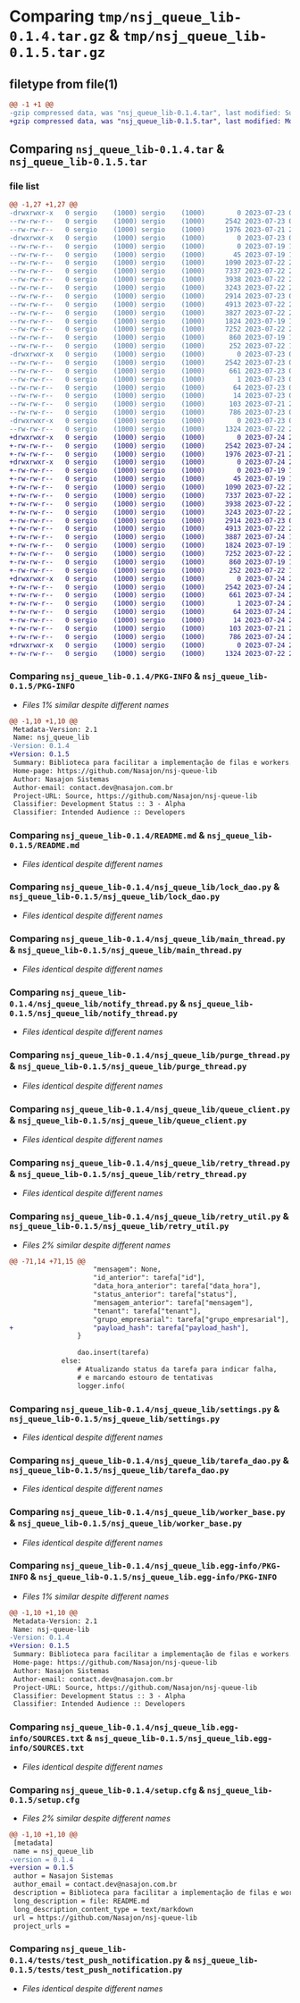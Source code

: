 # Comparing `tmp/nsj_queue_lib-0.1.4.tar.gz` & `tmp/nsj_queue_lib-0.1.5.tar.gz`

## filetype from file(1)

```diff
@@ -1 +1 @@
-gzip compressed data, was "nsj_queue_lib-0.1.4.tar", last modified: Sun Jul 23 00:11:20 2023, max compression
+gzip compressed data, was "nsj_queue_lib-0.1.5.tar", last modified: Mon Jul 24 20:19:52 2023, max compression
```

## Comparing `nsj_queue_lib-0.1.4.tar` & `nsj_queue_lib-0.1.5.tar`

### file list

```diff
@@ -1,27 +1,27 @@
-drwxrwxr-x   0 sergio    (1000) sergio    (1000)        0 2023-07-23 00:11:20.698797 nsj_queue_lib-0.1.4/
--rw-rw-r--   0 sergio    (1000) sergio    (1000)     2542 2023-07-23 00:11:20.698797 nsj_queue_lib-0.1.4/PKG-INFO
--rw-rw-r--   0 sergio    (1000) sergio    (1000)     1976 2023-07-21 22:40:47.000000 nsj_queue_lib-0.1.4/README.md
-drwxrwxr-x   0 sergio    (1000) sergio    (1000)        0 2023-07-23 00:11:20.698797 nsj_queue_lib-0.1.4/nsj_queue_lib/
--rw-rw-r--   0 sergio    (1000) sergio    (1000)        0 2023-07-19 18:24:10.000000 nsj_queue_lib-0.1.4/nsj_queue_lib/__init__.py
--rw-rw-r--   0 sergio    (1000) sergio    (1000)       45 2023-07-19 18:24:10.000000 nsj_queue_lib-0.1.4/nsj_queue_lib/exception.py
--rw-rw-r--   0 sergio    (1000) sergio    (1000)     1090 2023-07-22 22:37:18.000000 nsj_queue_lib-0.1.4/nsj_queue_lib/lock_dao.py
--rw-rw-r--   0 sergio    (1000) sergio    (1000)     7337 2023-07-22 23:56:41.000000 nsj_queue_lib-0.1.4/nsj_queue_lib/main_thread.py
--rw-rw-r--   0 sergio    (1000) sergio    (1000)     3938 2023-07-22 23:56:52.000000 nsj_queue_lib-0.1.4/nsj_queue_lib/notify_thread.py
--rw-rw-r--   0 sergio    (1000) sergio    (1000)     3243 2023-07-22 23:57:02.000000 nsj_queue_lib-0.1.4/nsj_queue_lib/purge_thread.py
--rw-rw-r--   0 sergio    (1000) sergio    (1000)     2914 2023-07-23 00:11:01.000000 nsj_queue_lib-0.1.4/nsj_queue_lib/queue_client.py
--rw-rw-r--   0 sergio    (1000) sergio    (1000)     4913 2023-07-22 23:57:41.000000 nsj_queue_lib-0.1.4/nsj_queue_lib/retry_thread.py
--rw-rw-r--   0 sergio    (1000) sergio    (1000)     3827 2023-07-22 20:27:57.000000 nsj_queue_lib-0.1.4/nsj_queue_lib/retry_util.py
--rw-rw-r--   0 sergio    (1000) sergio    (1000)     1824 2023-07-19 18:24:10.000000 nsj_queue_lib-0.1.4/nsj_queue_lib/settings.py
--rw-rw-r--   0 sergio    (1000) sergio    (1000)     7252 2023-07-22 23:56:10.000000 nsj_queue_lib-0.1.4/nsj_queue_lib/tarefa_dao.py
--rw-rw-r--   0 sergio    (1000) sergio    (1000)      860 2023-07-19 18:24:10.000000 nsj_queue_lib-0.1.4/nsj_queue_lib/worker_base.py
--rw-rw-r--   0 sergio    (1000) sergio    (1000)      252 2023-07-22 18:37:53.000000 nsj_queue_lib-0.1.4/nsj_queue_lib/worker_fila_teste.py
-drwxrwxr-x   0 sergio    (1000) sergio    (1000)        0 2023-07-23 00:11:20.698797 nsj_queue_lib-0.1.4/nsj_queue_lib.egg-info/
--rw-rw-r--   0 sergio    (1000) sergio    (1000)     2542 2023-07-23 00:11:20.000000 nsj_queue_lib-0.1.4/nsj_queue_lib.egg-info/PKG-INFO
--rw-rw-r--   0 sergio    (1000) sergio    (1000)      661 2023-07-23 00:11:20.000000 nsj_queue_lib-0.1.4/nsj_queue_lib.egg-info/SOURCES.txt
--rw-rw-r--   0 sergio    (1000) sergio    (1000)        1 2023-07-23 00:11:20.000000 nsj_queue_lib-0.1.4/nsj_queue_lib.egg-info/dependency_links.txt
--rw-rw-r--   0 sergio    (1000) sergio    (1000)       64 2023-07-23 00:11:20.000000 nsj_queue_lib-0.1.4/nsj_queue_lib.egg-info/requires.txt
--rw-rw-r--   0 sergio    (1000) sergio    (1000)       14 2023-07-23 00:11:20.000000 nsj_queue_lib-0.1.4/nsj_queue_lib.egg-info/top_level.txt
--rw-rw-r--   0 sergio    (1000) sergio    (1000)      103 2023-07-21 22:32:09.000000 nsj_queue_lib-0.1.4/pyproject.toml
--rw-rw-r--   0 sergio    (1000) sergio    (1000)      786 2023-07-23 00:11:20.698797 nsj_queue_lib-0.1.4/setup.cfg
-drwxrwxr-x   0 sergio    (1000) sergio    (1000)        0 2023-07-23 00:11:20.698797 nsj_queue_lib-0.1.4/tests/
--rw-rw-r--   0 sergio    (1000) sergio    (1000)     1324 2023-07-22 22:40:40.000000 nsj_queue_lib-0.1.4/tests/test_push_notification.py
+drwxrwxr-x   0 sergio    (1000) sergio    (1000)        0 2023-07-24 20:19:52.260893 nsj_queue_lib-0.1.5/
+-rw-rw-r--   0 sergio    (1000) sergio    (1000)     2542 2023-07-24 20:19:52.260893 nsj_queue_lib-0.1.5/PKG-INFO
+-rw-rw-r--   0 sergio    (1000) sergio    (1000)     1976 2023-07-21 22:40:47.000000 nsj_queue_lib-0.1.5/README.md
+drwxrwxr-x   0 sergio    (1000) sergio    (1000)        0 2023-07-24 20:19:52.256893 nsj_queue_lib-0.1.5/nsj_queue_lib/
+-rw-rw-r--   0 sergio    (1000) sergio    (1000)        0 2023-07-19 18:24:10.000000 nsj_queue_lib-0.1.5/nsj_queue_lib/__init__.py
+-rw-rw-r--   0 sergio    (1000) sergio    (1000)       45 2023-07-19 18:24:10.000000 nsj_queue_lib-0.1.5/nsj_queue_lib/exception.py
+-rw-rw-r--   0 sergio    (1000) sergio    (1000)     1090 2023-07-22 22:37:18.000000 nsj_queue_lib-0.1.5/nsj_queue_lib/lock_dao.py
+-rw-rw-r--   0 sergio    (1000) sergio    (1000)     7337 2023-07-22 23:56:41.000000 nsj_queue_lib-0.1.5/nsj_queue_lib/main_thread.py
+-rw-rw-r--   0 sergio    (1000) sergio    (1000)     3938 2023-07-22 23:56:52.000000 nsj_queue_lib-0.1.5/nsj_queue_lib/notify_thread.py
+-rw-rw-r--   0 sergio    (1000) sergio    (1000)     3243 2023-07-22 23:57:02.000000 nsj_queue_lib-0.1.5/nsj_queue_lib/purge_thread.py
+-rw-rw-r--   0 sergio    (1000) sergio    (1000)     2914 2023-07-23 00:11:01.000000 nsj_queue_lib-0.1.5/nsj_queue_lib/queue_client.py
+-rw-rw-r--   0 sergio    (1000) sergio    (1000)     4913 2023-07-22 23:57:41.000000 nsj_queue_lib-0.1.5/nsj_queue_lib/retry_thread.py
+-rw-rw-r--   0 sergio    (1000) sergio    (1000)     3887 2023-07-24 19:14:51.000000 nsj_queue_lib-0.1.5/nsj_queue_lib/retry_util.py
+-rw-rw-r--   0 sergio    (1000) sergio    (1000)     1824 2023-07-19 18:24:10.000000 nsj_queue_lib-0.1.5/nsj_queue_lib/settings.py
+-rw-rw-r--   0 sergio    (1000) sergio    (1000)     7252 2023-07-22 23:56:10.000000 nsj_queue_lib-0.1.5/nsj_queue_lib/tarefa_dao.py
+-rw-rw-r--   0 sergio    (1000) sergio    (1000)      860 2023-07-19 18:24:10.000000 nsj_queue_lib-0.1.5/nsj_queue_lib/worker_base.py
+-rw-rw-r--   0 sergio    (1000) sergio    (1000)      252 2023-07-22 18:37:53.000000 nsj_queue_lib-0.1.5/nsj_queue_lib/worker_fila_teste.py
+drwxrwxr-x   0 sergio    (1000) sergio    (1000)        0 2023-07-24 20:19:52.260893 nsj_queue_lib-0.1.5/nsj_queue_lib.egg-info/
+-rw-rw-r--   0 sergio    (1000) sergio    (1000)     2542 2023-07-24 20:19:52.000000 nsj_queue_lib-0.1.5/nsj_queue_lib.egg-info/PKG-INFO
+-rw-rw-r--   0 sergio    (1000) sergio    (1000)      661 2023-07-24 20:19:52.000000 nsj_queue_lib-0.1.5/nsj_queue_lib.egg-info/SOURCES.txt
+-rw-rw-r--   0 sergio    (1000) sergio    (1000)        1 2023-07-24 20:19:52.000000 nsj_queue_lib-0.1.5/nsj_queue_lib.egg-info/dependency_links.txt
+-rw-rw-r--   0 sergio    (1000) sergio    (1000)       64 2023-07-24 20:19:52.000000 nsj_queue_lib-0.1.5/nsj_queue_lib.egg-info/requires.txt
+-rw-rw-r--   0 sergio    (1000) sergio    (1000)       14 2023-07-24 20:19:52.000000 nsj_queue_lib-0.1.5/nsj_queue_lib.egg-info/top_level.txt
+-rw-rw-r--   0 sergio    (1000) sergio    (1000)      103 2023-07-21 22:32:09.000000 nsj_queue_lib-0.1.5/pyproject.toml
+-rw-rw-r--   0 sergio    (1000) sergio    (1000)      786 2023-07-24 20:19:52.260893 nsj_queue_lib-0.1.5/setup.cfg
+drwxrwxr-x   0 sergio    (1000) sergio    (1000)        0 2023-07-24 20:19:52.260893 nsj_queue_lib-0.1.5/tests/
+-rw-rw-r--   0 sergio    (1000) sergio    (1000)     1324 2023-07-22 22:40:40.000000 nsj_queue_lib-0.1.5/tests/test_push_notification.py
```

### Comparing `nsj_queue_lib-0.1.4/PKG-INFO` & `nsj_queue_lib-0.1.5/PKG-INFO`

 * *Files 1% similar despite different names*

```diff
@@ -1,10 +1,10 @@
 Metadata-Version: 2.1
 Name: nsj_queue_lib
-Version: 0.1.4
+Version: 0.1.5
 Summary: Biblioteca para facilitar a implementação de filas e workers.
 Home-page: https://github.com/Nasajon/nsj-queue-lib
 Author: Nasajon Sistemas
 Author-email: contact.dev@nasajon.com.br
 Project-URL: Source, https://github.com/Nasajon/nsj-queue-lib
 Classifier: Development Status :: 3 - Alpha
 Classifier: Intended Audience :: Developers
```

### Comparing `nsj_queue_lib-0.1.4/README.md` & `nsj_queue_lib-0.1.5/README.md`

 * *Files identical despite different names*

### Comparing `nsj_queue_lib-0.1.4/nsj_queue_lib/lock_dao.py` & `nsj_queue_lib-0.1.5/nsj_queue_lib/lock_dao.py`

 * *Files identical despite different names*

### Comparing `nsj_queue_lib-0.1.4/nsj_queue_lib/main_thread.py` & `nsj_queue_lib-0.1.5/nsj_queue_lib/main_thread.py`

 * *Files identical despite different names*

### Comparing `nsj_queue_lib-0.1.4/nsj_queue_lib/notify_thread.py` & `nsj_queue_lib-0.1.5/nsj_queue_lib/notify_thread.py`

 * *Files identical despite different names*

### Comparing `nsj_queue_lib-0.1.4/nsj_queue_lib/purge_thread.py` & `nsj_queue_lib-0.1.5/nsj_queue_lib/purge_thread.py`

 * *Files identical despite different names*

### Comparing `nsj_queue_lib-0.1.4/nsj_queue_lib/queue_client.py` & `nsj_queue_lib-0.1.5/nsj_queue_lib/queue_client.py`

 * *Files identical despite different names*

### Comparing `nsj_queue_lib-0.1.4/nsj_queue_lib/retry_thread.py` & `nsj_queue_lib-0.1.5/nsj_queue_lib/retry_thread.py`

 * *Files identical despite different names*

### Comparing `nsj_queue_lib-0.1.4/nsj_queue_lib/retry_util.py` & `nsj_queue_lib-0.1.5/nsj_queue_lib/retry_util.py`

 * *Files 2% similar despite different names*

```diff
@@ -71,14 +71,15 @@
                     "mensagem": None,
                     "id_anterior": tarefa["id"],
                     "data_hora_anterior": tarefa["data_hora"],
                     "status_anterior": tarefa["status"],
                     "mensagem_anterior": tarefa["mensagem"],
                     "tenant": tarefa["tenant"],
                     "grupo_empresarial": tarefa["grupo_empresarial"],
+                    "payload_hash": tarefa["payload_hash"],
                 }
 
                 dao.insert(tarefa)
             else:
                 # Atualizando status da tarefa para indicar falha,
                 # e marcando estouro de tentativas
                 logger.info(
```

### Comparing `nsj_queue_lib-0.1.4/nsj_queue_lib/settings.py` & `nsj_queue_lib-0.1.5/nsj_queue_lib/settings.py`

 * *Files identical despite different names*

### Comparing `nsj_queue_lib-0.1.4/nsj_queue_lib/tarefa_dao.py` & `nsj_queue_lib-0.1.5/nsj_queue_lib/tarefa_dao.py`

 * *Files identical despite different names*

### Comparing `nsj_queue_lib-0.1.4/nsj_queue_lib/worker_base.py` & `nsj_queue_lib-0.1.5/nsj_queue_lib/worker_base.py`

 * *Files identical despite different names*

### Comparing `nsj_queue_lib-0.1.4/nsj_queue_lib.egg-info/PKG-INFO` & `nsj_queue_lib-0.1.5/nsj_queue_lib.egg-info/PKG-INFO`

 * *Files 1% similar despite different names*

```diff
@@ -1,10 +1,10 @@
 Metadata-Version: 2.1
 Name: nsj-queue-lib
-Version: 0.1.4
+Version: 0.1.5
 Summary: Biblioteca para facilitar a implementação de filas e workers.
 Home-page: https://github.com/Nasajon/nsj-queue-lib
 Author: Nasajon Sistemas
 Author-email: contact.dev@nasajon.com.br
 Project-URL: Source, https://github.com/Nasajon/nsj-queue-lib
 Classifier: Development Status :: 3 - Alpha
 Classifier: Intended Audience :: Developers
```

### Comparing `nsj_queue_lib-0.1.4/nsj_queue_lib.egg-info/SOURCES.txt` & `nsj_queue_lib-0.1.5/nsj_queue_lib.egg-info/SOURCES.txt`

 * *Files identical despite different names*

### Comparing `nsj_queue_lib-0.1.4/setup.cfg` & `nsj_queue_lib-0.1.5/setup.cfg`

 * *Files 2% similar despite different names*

```diff
@@ -1,10 +1,10 @@
 [metadata]
 name = nsj_queue_lib
-version = 0.1.4
+version = 0.1.5
 author = Nasajon Sistemas
 author_email = contact.dev@nasajon.com.br
 description = Biblioteca para facilitar a implementação de filas e workers.
 long_description = file: README.md
 long_description_content_type = text/markdown
 url = https://github.com/Nasajon/nsj-queue-lib
 project_urls =
```

### Comparing `nsj_queue_lib-0.1.4/tests/test_push_notification.py` & `nsj_queue_lib-0.1.5/tests/test_push_notification.py`

 * *Files identical despite different names*

